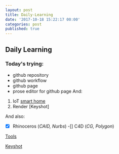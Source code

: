 ```yaml
---
layout: post
title: Daily-Learning
date: '2017-10-18 15:22:17 00:00'
categories: post
published: true
---
```


## Daily Learning
### Today's trying:
- github repository
- github workflow
- github page
- prose editor for github page
And:
1. IoT [smart home](http://study.163.com/course/courseLearn.htm?courseId=1304002 "IoT")
2. Render [Keyshot]

And also:
-[x] Rhinoceros (*CAID, Nurbs*)
-[] C4D (*CG, Polygon*)

[Tools](https://pic4.zhimg.com/50/v2-93ff87c3bc30542ec4222b6bd4161613_hd.jpg)

[Keyshot](https://v.daxue.taobao.com/detail.htm?spm=a2174.7789578.2.1.4632lT&courseId=50660)
